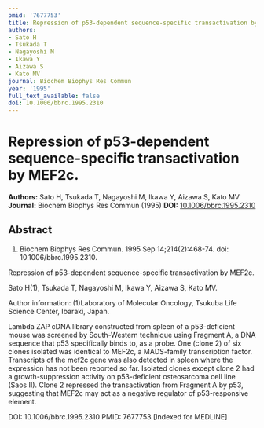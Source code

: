 ```yaml
---
pmid: '7677753'
title: Repression of p53-dependent sequence-specific transactivation by MEF2c.
authors:
- Sato H
- Tsukada T
- Nagayoshi M
- Ikawa Y
- Aizawa S
- Kato MV
journal: Biochem Biophys Res Commun
year: '1995'
full_text_available: false
doi: 10.1006/bbrc.1995.2310
---
```


# Repression of p53-dependent sequence-specific transactivation by MEF2c.
**Authors:** Sato H, Tsukada T, Nagayoshi M, Ikawa Y, Aizawa S, Kato MV
**Journal:** Biochem Biophys Res Commun (1995)
**DOI:** [10.1006/bbrc.1995.2310](https://doi.org/10.1006/bbrc.1995.2310)

## Abstract

1. Biochem Biophys Res Commun. 1995 Sep 14;214(2):468-74. doi: 
10.1006/bbrc.1995.2310.

Repression of p53-dependent sequence-specific transactivation by MEF2c.

Sato H(1), Tsukada T, Nagayoshi M, Ikawa Y, Aizawa S, Kato MV.

Author information:
(1)Laboratory of Molecular Oncology, Tsukuba Life Science Center, Ibaraki, 
Japan.

Lambda ZAP cDNA library constructed from spleen of a p53-deficient mouse was 
screened by South-Western technique using Fragment A, a DNA sequence that p53 
specifically binds to, as a probe. One (clone 2) of six clones isolated was 
identical to MEF2c, a MADS-family transcription factor. Transcripts of the mef2c 
gene was also detected in spleen where the expression has not been reported so 
far. Isolated clones except clone 2 had a growth-suppression activity on 
p53-deficient osteosarcoma cell line (Saos II). Clone 2 repressed the 
transactivation from Fragment A by p53, suggesting that MEF2c may act as a 
negative regulator of p53-responsive element.

DOI: 10.1006/bbrc.1995.2310
PMID: 7677753 [Indexed for MEDLINE]
